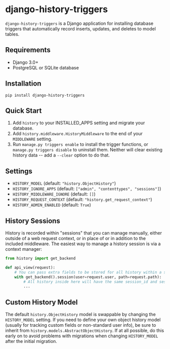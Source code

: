 # django-history-triggers

`django-history-triggers` is a Django application for installing database triggers
that automatically record inserts, updates, and deletes to model tables.


## Requirements

* Django 3.0+
* PostgreSQL or SQLite database


## Installation

`pip install django-history-triggers`


## Quick Start

1. Add `history` to your INSTALLED_APPS setting and migrate your database.
2. Add `history.middleware.HistoryMiddleware` to the end of your `MIDDLEWARE` setting.
3. Run `manage.py triggers enable` to install the trigger functions, or
   `manage.py triggers disable` to uninstall them. Neither will clear existing history
   data -- add a `--clear` option to do that.


## Settings

* `HISTORY_MODEL` (default: `"history.ObjectHistory"`)
* `HISTORY_IGNORE_APPS` (default: `["admin", "contenttypes", "sessions"]`)
* `HISTORY_MIDDLEWARE_IGNORE` (default: `[]`)
* `HISTORY_REQUEST_CONTEXT` (default: `"history.get_request_context"`)
* `HISTORY_ADMIN_ENABLED` (default: `True`)


## History Sessions

History is recorded within "sessions" that you can manage manually, either outside of
a web request context, or in place of or in addition to the included middleware. The
easiest way to manage a history session is via a context manager:

```python
from history import get_backend

def api_view(request):
    # You can pass extra fields to be stored for all history within a session.
    with get_backend().session(user=request.user, path=request.path):
        # All history inside here will have the same session_id and session_date.
        ...
```


## Custom History Model

The default `history.ObjectHistory` model is swappable by changing the `HISTORY_MODEL`
setting. If you need to define your own object history model (usually for tracking
custom fields or non-standard user info), be sure to inherit from
`history.models.AbstractObjectHistory`. If at all possible, do this early on to avoid
problems with migrations when changing `HISTORY_MODEL` after the initial migration.
